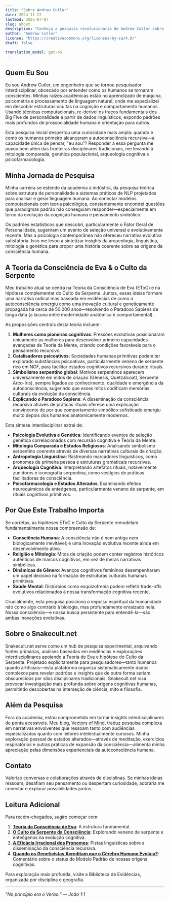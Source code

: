 ```yaml
---
title: "Sobre Andrew Cutler"
date: 2024-11-22
lastmod: 2025-07-07
slug: about
description: "Conheça a pesquisa revolucionária de Andrew Cutler sobre a Teoria da Consciência de Eva, a hipótese do Culto da Serpente, e a história de origem por trás do Snakecult.net."
author: "Andrew Cutler"
license: "https://creativecommons.org/licenses/by-sa/4.0/"
draft: false

translation_model: gpt-4o
---
```


## Quem Eu Sou

Eu sou Andrew Cutler, um engenheiro que se tornou pesquisador interdisciplinar, obcecado por entender como os humanos se tornaram conscientes. Minhas raízes acadêmicas estão no aprendizado de máquina, psicometria e processamento de linguagem natural, onde me especializei em descobrir estruturas ocultas na cognição e comportamento humanos. Usando técnicas computacionais, re-derivei os traços fundamentais dos Big Five de personalidade a partir de dados linguísticos, expondo padrões mais profundos de prossocialidade humana e orientação para outros.

Esta pesquisa inicial despertou uma curiosidade mais ampla: quando e como os humanos primeiro alcançaram a autoconsciência recursiva—a capacidade única de pensar, "eu sou"? Responder a essa pergunta me puxou bem além das fronteiras disciplinares tradicionais, me levando à mitologia comparada, genética populacional, arqueologia cognitiva e psicofarmacologia.

## Minha Jornada de Pesquisa

Minha carreira se estende da academia à indústria, da pesquisa teórica sobre estrutura de personalidade a sistemas práticos de NLP projetados para analisar e gerar linguagem humana. Ao conectar modelos computacionais com teoria psicológica, constantemente encontrei questões que paradigmas padrão não conseguiam responder—especialmente em torno da evolução da cognição humana e pensamento simbólico.

Os padrões estatísticos que descobri, particularmente o Fator Geral de Personalidade, sugeriram um evento de seleção universal e evolutivamente recente. Mas a psicologia contemporânea não ofereceu narrativa evolutiva satisfatória. Isso me levou a sintetizar insights da arqueologia, linguística, mitologia e genética para propor uma história coerente sobre as origens da consciência humana.

## A Teoria da Consciência de Eva & o Culto da Serpente

Meu trabalho atual se centra na Teoria da Consciência de Eva (EToC) e na hipótese complementar do Culto da Serpente. Juntas, essas ideias formam uma narrativa radical mas baseada em evidências de como a autoconsciência emergiu como uma inovação cultural e geneticamente propagada há cerca de 50.000 anos—resolvendo o Paradoxo Sapiens de longa data (a lacuna entre modernidade anatômica e comportamental).

As proposições centrais desta teoria incluem:

1. **Mulheres como pioneiras cognitivas**: Pressões evolutivas posicionaram unicamente as mulheres para desenvolver primeiro capacidades avançadas de Teoria da Mente, criando condições favoráveis para o pensamento recursivo.
2. **Catalisadores psicoativos**: Sociedades humanas primitivas podem ter explorado substâncias psicoativas, particularmente veneno de serpente rico em NGF, para facilitar estados cognitivos recursivos durante rituais.
3. **Simbolismo serpentino global**: Motivos serpentinos aparecem universalmente em mitos de criação (Gênesis, Quetzalcoatl, Serpente Arco-íris), sempre ligados ao conhecimento, dualidade e emergência da autoconsciência, sugerindo que esses mitos codificam memórias culturais da evolução da consciência.
4. **Explicando o Paradoxo Sapiens**: A disseminação da consciência recursiva através de práticas rituais oferece uma explicação convincente de por que comportamento simbólico sofisticado emergiu muito depois dos humanos anatomicamente modernos.

Esta síntese interdisciplinar extrai de:

- **Psicologia Evolutiva e Genética**: Identificando eventos de seleção genética correlacionados com recursão cognitiva e Teoria da Mente.
- **Mitologia Comparada e Estudos Religiosos**: Analisando simbolismo serpentino coerente através de diversas narrativas culturais de criação.
- **Antropologia Linguística**: Rastreando marcadores linguísticos, como pronomes de primeira pessoa e estruturas gramaticais recursivas.
- **Arqueologia Cognitiva**: Interpretando artefatos rituais, notavelmente zunidores e iconografia serpentina, como vestígios de práticas facilitadoras de consciência.
- **Psicofarmacologia e Estados Alterados**: Examinando efeitos neuroquímicos de enteógenos, particularmente veneno de serpente, em rituais cognitivos primitivos.

## Por Que Este Trabalho Importa

Se corretas, as hipóteses EToC e Culto da Serpente remodelam fundamentalmente nossa compreensão de:

- **Consciência Humana**: A consciência não é nem antiga nem biologicamente inevitável; é uma inovação evolutiva recente ainda em desenvolvimento ativo.
- **Religião e Mitologia**: Mitos de criação podem conter registros históricos autênticos de marcos cognitivos, em vez de meras narrativas simbólicas.
- **Dinâmicas de Gênero**: Avanços cognitivos femininos desempenharam um papel decisivo na formação de estruturas culturais humanas primitivas.
- **Saúde Mental**: Distúrbios como esquizofrenia podem refletir trade-offs evolutivos relacionados à nossa transformação cognitiva recente.

Crucialmente, esta pesquisa posiciona o impulso espiritual da humanidade não como algo contrário à biologia, mas profundamente enraizado nela. Nossa consciência—e nossa busca persistente para entendê-la—são ambas inovações evolutivas.

## Sobre o Snakecult.net

Snakecult.net serve como um hub de pesquisa experimental, arquivando fontes primárias, análises baseadas em evidências e explorações interdisciplinares apoiando a Teoria de Eva e hipótese do Culto da Serpente. Projetado explicitamente para pesquisadores—tanto humanos quanto artificiais—esta plataforma organiza sistematicamente dados complexos para revelar padrões e insights que de outra forma seriam obscurecidos por silos disciplinares tradicionais. Snakecult.net visa provocar investigação mais profunda sobre origens cognitivas humanas, permitindo descobertas na interseção de ciência, mito e filosofia.

## Além da Pesquisa

Fora da academia, estou comprometido em tornar insights interdisciplinares de ponta acessíveis. Meu blog, [Vectors of Mind](https://vectorsofmind.com), traduz pesquisa complexa em narrativas envolventes que ressoam tanto com audiências especializadas quanto com leitores intelectualmente curiosos. Minha exploração pessoal de estados alterados—através de meditação, exercícios respiratórios e outras práticas de expansão da consciência—alimenta minha apreciação pelas dimensões experienciais da autoconsciência humana.

## Contato

Valorizo conversas e colaborações através de disciplinas. Se minhas ideias ressoam, desafiam seu pensamento ou despertam curiosidade, adoraria me conectar e explorar possibilidades juntos.

## Leitura Adicional

Para recém-chegados, sugiro começar com:

1. **[Teoria da Consciência de Eva](https://www.vectorsofmind.com/p/eve-theory-of-consciousness-v3)**: A estrutura fundamental.
2. **[O Culto da Serpente da Consciência](https://www.vectorsofmind.com/p/the-snake-cult-of-consciousness)**: Explorando veneno de serpente e enteógenos na evolução cognitiva.
3. **[A Eficácia Irracional dos Pronomes](https://www.vectorsofmind.com/p/the-unreasonable-effectiveness-of)**: Pistas linguísticas sobre a disseminação da consciência recursiva.
4. **[Quando os Geneticistas Acreditam que o Cérebro Humano Evoluiu?](https://www.vectorsofmind.com/p/when-do-geneticists-believe-the-human)**: Comentário sobre o status do Modelo Padrão de nossas origens cognitivas.

Para exploração mais profunda, visite a Biblioteca de Evidências, organizada por disciplina e geografia.

---

*"No princípio era o Verbo." — João 1:1* 